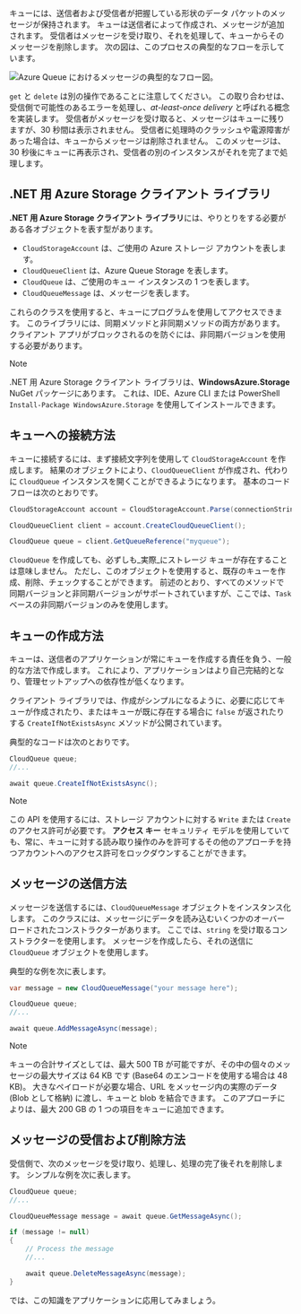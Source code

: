 キューには、送信者および受信者が把握している形状のデータ パケットのメッセージが保持されます。 キューは送信者によって作成され、メッセージが追加されます。 受信者はメッセージを受け取り、それを処理して、キューからそのメッセージを削除します。 次の図は、このプロセスの典型的なフローを示しています。

![Azure Queue におけるメッセージの典型的なフロー図。](../media/6-message-flow.png)

`get` と `delete` は別の操作であることに注意してください。 この取り合わせは、受信側で可能性のあるエラーを処理し、_at-least-once delivery_ と呼ばれる概念を実装します。 受信者がメッセージを受け取ると、メッセージはキューに残りますが、30 秒間は表示されません。 受信者に処理時のクラッシュや電源障害があった場合は、キューからメッセージは削除されません。 このメッセージは、30 秒後にキューに再表示され、受信者の別のインスタンスがそれを完了まで処理します。

## <a name="the-azure-storage-client-library-for-net"></a>.NET 用 Azure Storage クライアント ライブラリ

**.NET 用 Azure Storage クライアント ライブラリ**には、やりとりをする必要がある各オブジェクトを表す型があります。

- `CloudStorageAccount` は、ご使用の Azure ストレージ アカウントを表します。
- `CloudQueueClient` は、Azure Queue Storage を表します。
- `CloudQueue` は、ご使用のキュー インスタンスの 1 つを表します。
- `CloudQueueMessage` は、メッセージを表します。

これらのクラスを使用すると、キューにプログラムを使用してアクセスできます。 このライブラリには、同期メソッドと非同期メソッドの両方があります。クライアント アプリがブロックされるのを防ぐには、非同期バージョンを使用する必要があります。

> [!NOTE]
> .NET 用 Azure Storage クライアント ライブラリは、**WindowsAzure.Storage** NuGet パッケージにあります。 これは、IDE、Azure CLI または PowerShell `Install-Package WindowsAzure.Storage` を使用してインストールできます。

## <a name="how-to-connect-to-a-queue"></a>キューへの接続方法

キューに接続するには、まず接続文字列を使用して `CloudStorageAccount` を作成します。 結果のオブジェクトにより、`CloudQueueClient` が作成され、代わりに `CloudQueue` インスタンスを開くことができるようになります。 基本のコード フローは次のとおりです。

```csharp
CloudStorageAccount account = CloudStorageAccount.Parse(connectionString);

CloudQueueClient client = account.CreateCloudQueueClient();

CloudQueue queue = client.GetQueueReference("myqueue");
```

`CloudQueue` を作成しても、必ずしも_実際_にストレージ キューが存在することは意味しません。 ただし、このオブジェクトを使用すると、既存のキューを作成、削除、チェックすることができます。 前述のとおり、すべてのメソッドで同期バージョンと非同期バージョンがサポートされていますが、ここでは、`Task` ベースの非同期バージョンのみを使用します。

## <a name="how-to-create-a-queue"></a>キューの作成方法

キューは、送信者のアプリケーションが常にキューを作成する責任を負う、一般的な方法で作成します。 これにより、アプリケーションはより自己完結的となり、管理セットアップへの依存性が低くなります。 

クライアント ライブラリでは、作成がシンプルになるように、必要に応じてキューが作成されたり、またはキューが既に存在する場合に `false` が返されたりする `CreateIfNotExistsAsync` メソッドが公開されています。 

典型的なコードは次のとおりです。

```csharp
CloudQueue queue;
//...

await queue.CreateIfNotExistsAsync();
```

> [!NOTE]
> この API を使用するには、ストレージ アカウントに対する `Write` または `Create` のアクセス許可が必要です。 **アクセス キー** セキュリティ モデルを使用していても、常に、キューに対する読み取り操作のみを許可するその他のアプローチを持つアカウントへのアクセス許可をロックダウンすることができます。

## <a name="how-to-send-a-message"></a>メッセージの送信方法

メッセージを送信するには、`CloudQueueMessage` オブジェクトをインスタンス化します。 このクラスには、メッセージにデータを読み込むいくつかのオーバーロードされたコンストラクターがあります。 ここでは、`string` を受け取るコンストラクターを使用します。 メッセージを作成したら、それの送信に `CloudQueue` オブジェクトを使用します。

典型的な例を次に表します。

```csharp
var message = new CloudQueueMessage("your message here");

CloudQueue queue;
//...

await queue.AddMessageAsync(message);
```

> [!NOTE]
> キューの合計サイズとしては、最大 500 TB が可能ですが、その中の個々のメッセージの最大サイズは 64 KB です (Base64 のエンコードを使用する場合は 48 KB)。 大きなペイロードが必要な場合、URL をメッセージ内の実際のデータ (Blob として格納) に渡し、キューと blob を結合できます。 このアプローチによりは、最大 200 GB の 1 つの項目をキューに追加できます。

## <a name="how-to-receive-and-delete-a-message"></a>メッセージの受信および削除方法

受信側で、次のメッセージを受け取り、処理し、処理の完了後それを削除します。 シンプルな例を次に表します。

```C#
CloudQueue queue;
//...

CloudQueueMessage message = await queue.GetMessageAsync();

if (message != null)
{
    // Process the message
    //...

    await queue.DeleteMessageAsync(message);
}
```

では、この知識をアプリケーションに応用してみましょう。